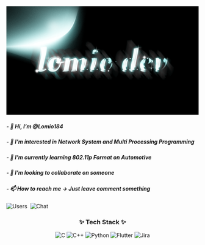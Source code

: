<div align="center">
  <img src="https://github.com/Lomio184/Lomio184/blob/main/lomio_logo.gif"/>
</div>
<h5>- 👋 Hi, I’m @Lomio184</h5>
<h5>- 👀 I’m interested in Network System and Multi Processing Programming</h5>
<h5>- 🌱 I’m currently learning 802.11p Format on Automotive </h5>
<h5>- 💞️ I’m looking to collaborate on someone</h5>
<h5>- 📫 How to reach me -> Just leave comment something</h5>
<img src="https://img.shields.io/badge/Users-21.5K%2B-green?style=for-the-badge" alt="Users" />&nbsp;
<img src="https://img.shields.io/badge/Chat-50%20Online-blue?style=for-the-badge" alt="Chat" />
<!--내용 부분-->
<h3 align="center">✨ Tech Stack ✨</h3>
<div align="center">
  <img src="https://img.shields.io/badge/C-A8B9CC.svg?style=for-the-badge&logo=c&logoColor=white" alt="C" />
  <img src="https://img.shields.io/badge/C++-00599C.svg?style=for-the-badge&logo=c%2B%2B&logoColor=white" alt="C++" />
  <img src="https://img.shields.io/badge/Python-3776AB.svg?style=for-the-badge&logo=python&logoColor=white" alt="Python" />
  <img src="https://img.shields.io/badge/Flutter-02569B.svg?style=for-the-badge&logo=flutter&logoColor=white" alt="Flutter" />
  <img src="https://img.shields.io/badge/Jira-0052CC.svg?style=for-the-badge&logo=jira&logoColor=white" alt="Jira" />
</div>
<br>

<!---
Lomio184/Lomio184 is a ✨ special ✨ repository because its `README.md` (this file) appears on your GitHub profile.
You can click the Preview link to take a look at your changes.
--->
